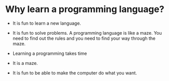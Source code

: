 # Why learn a programming language?


* It is fun to learn a new language.
* It is fun to solve problems. A programming language is like a maze. You need to find out the rules and you need to find your way through the maze.

* Learning a programming takes time
* It is a maze.
* It is fun to be able to make the computer do what you want.



